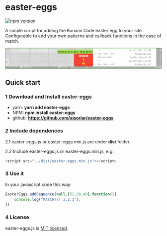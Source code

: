 # easter-eggs

[![npm version](https://badge.fury.io/js/easter-eggs.svg)](https://badge.fury.io/js/easter-eggs)

A simple script for adding the Konami Code easter egg to your site. Configurable to add your own patterns and callback functions in the case of match.

![easter-eggs demo image](./demo/easter-eggs.gif?raw=true "easter-eggs demo image")

## Quick start

### 1 Download and Install easter-eggs

- yarn: **yarn add easter-eggs**
- NPM: **npm install easter-eggs**
- github: **https://github.com/ajsoriar/easter-eggs**

### 2 Include dependences

2.1 easter-eggs.js or easter-eggs.min.js are under **dist** folder.

2.2 Include easter-eggs.js or easter-eggs.min.js, e.g.

```javascript
<script src="../dist/easter-eggs.min.js"></script>
```

### 3 Use it

In your javascript code this way:

```javascript
EasterEggs.addSequence(null,[51,50,49],function(){
    console.log("MATCH!!! 3,2,1");
})
```

### 4 License

easter-eggs.js is [MIT licensed](./LICENSE).